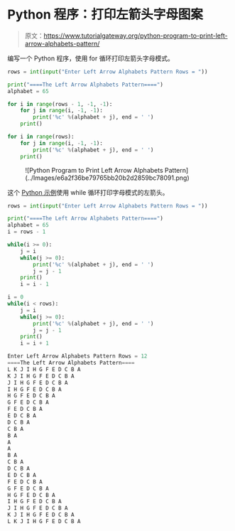 # Python 程序：打印左箭头字母图案

> 原文：<https://www.tutorialgateway.org/python-program-to-print-left-arrow-alphabets-pattern/>

编写一个 Python 程序，使用 for 循环打印左箭头字母模式。

```py
rows = int(input("Enter Left Arrow Alphabets Pattern Rows = "))

print("====The Left Arrow Alphabets Pattern====")
alphabet = 65

for i in range(rows - 1, -1, -1):
    for j in range(i, -1, -1):
        print('%c' %(alphabet + j), end = ' ')
    print()

for i in range(rows):
    for j in range(i, -1, -1):
        print('%c' %(alphabet + j), end = ' ')
    print()
```

<figure class="wp-block-image size-large">![Python Program to Print Left Arrow Alphabets Pattern](../Images/e6a2f36be79765bb20b2d2859bc78091.png)</figure>

这个 [Python 示例](https://www.tutorialgateway.org/python-programming-examples/)使用 while 循环打印字母模式的左箭头。

```py
rows = int(input("Enter Left Arrow Alphabets Pattern Rows = "))

print("====The Left Arrow Alphabets Pattern====")
alphabet = 65
i = rows - 1

while(i >= 0):
    j = i
    while(j >= 0):
        print('%c' %(alphabet + j), end = ' ')
        j = j - 1
    print()
    i = i - 1

i = 0    
while(i < rows):
    j = i
    while(j >= 0):
        print('%c' %(alphabet + j), end = ' ')
        j = j - 1
    print()
    i = i + 1
```

```py
Enter Left Arrow Alphabets Pattern Rows = 12
====The Left Arrow Alphabets Pattern====
L K J I H G F E D C B A 
K J I H G F E D C B A 
J I H G F E D C B A 
I H G F E D C B A 
H G F E D C B A 
G F E D C B A 
F E D C B A 
E D C B A 
D C B A 
C B A 
B A 
A 
A 
B A 
C B A 
D C B A 
E D C B A 
F E D C B A 
G F E D C B A 
H G F E D C B A 
I H G F E D C B A 
J I H G F E D C B A 
K J I H G F E D C B A 
L K J I H G F E D C B A 
```